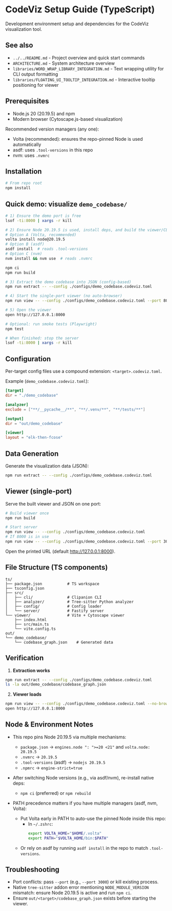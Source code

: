 # CodeViz Setup Guide (TypeScript)

Development environment setup and dependencies for the CodeViz visualization tool.

## See also

- `../../README.md` - Project overview and quick start commands
- `ARCHITECTURE.md` - System architecture overview
- `libraries/WORD_WRAP_LIBRARY_INTEGRATION.md` - Text wrapping utility for CLI output formatting
- `libraries/FLOATING_UI_TOOLTIP_INTEGRATION.md` - Interactive tooltip positioning for viewer

## Prerequisites

- Node.js 20 (20.19.5) and npm
- Modern browser (Cytoscape.js-based visualization)

Recommended version managers (any one):
- Volta (recommended): ensures the repo-pinned Node is used automatically
- asdf: uses `.tool-versions` in this repo
- nvm: uses `.nvmrc`

## Installation

```bash
# From repo root
npm install
```

## Quick demo: visualize `demo_codebase/`

```bash
# 1) Ensure the demo port is free
lsof -ti:8000 | xargs -r kill

# 2) Ensure Node 20.19.5 is used, install deps, and build the viewer/CLI
# Option A (Volta, recommended)
volta install node@20.19.5
# Option B (asdf)
asdf install  # reads .tool-versions
# Option C (nvm)
nvm install && nvm use  # reads .nvmrc

npm ci
npm run build

# 3) Extract the demo codebase into JSON (config-based)
npm run extract -- --config ./configs/demo_codebase.codeviz.toml

# 4) Start the single-port viewer (no auto-browser)
npm run view -- --config ./configs/demo_codebase.codeviz.toml --port 8000 --no-browser

# 5) Open the viewer
open http://127.0.0.1:8000

# Optional: run smoke tests (Playwright)
npm test

# When finished: stop the server
lsof -ti:8000 | xargs -r kill
```

## Configuration

Per-target config files use a compound extension: `<target>.codeviz.toml`.

Example (`demo_codebase.codeviz.toml`):
```toml
[target]
dir = "./demo_codebase"

[analyzer]
exclude = ["**/__pycache__/**", "**/.venv/**", "**/tests/**"]

[output]
dir = "out/demo_codebase"

[viewer]
layout = "elk-then-fcose"
```

## Data Generation

Generate the visualization data (JSON):
```bash
npm run extract -- --config ./configs/demo_codebase.codeviz.toml
```

## Viewer (single-port)

Serve the built viewer and JSON on one port:
```bash
# Build viewer once
npm run build

# Start server
npm run view -- --config ./configs/demo_codebase.codeviz.toml
# If 8000 is in use
npm run view -- --config ./configs/demo_codebase.codeviz.toml --port 3000
```

Open the printed URL (default http://127.0.0.1:8000).

## File Structure (TS components)

```
ts/
├── package.json           # TS workspace
├── tsconfig.json
├── src/
│   ├── cli/               # Clipanion CLI
│   ├── analyzer/          # Tree-sitter Python analyzer
│   ├── config/            # Config loader
│   └── server/            # Fastify server
└── viewer/                # Vite + Cytoscape viewer
    ├── index.html
    ├── src/main.ts
    └── vite.config.ts
out/
└── demo_codebase/
    └── codebase_graph.json    # Generated data
```

## Verification

1. **Extraction works**
```bash
npm run extract -- --config ./configs/demo_codebase.codeviz.toml
ls -la out/demo_codebase/codebase_graph.json
```

2. **Viewer loads**
```bash
npm run view -- --config ./configs/demo_codebase.codeviz.toml --no-browser
open http://127.0.0.1:8000
```

## Node & Environment Notes

- This repo pins Node 20.19.5 via multiple mechanisms:
  - `package.json` → `engines.node ": ">=20 <21"` and `volta.node: 20.19.5`
  - `.nvmrc` → `20.19.5`
  - `.tool-versions` (asdf) → `nodejs 20.19.5`
  - `.npmrc` → `engine-strict=true`

- After switching Node versions (e.g., via asdf/nvm), re-install native deps:
  - `npm ci` (preferred) or `npm rebuild`

- PATH precedence matters if you have multiple managers (asdf, nvm, Volta):
  - Put Volta early in PATH to auto-use the pinned Node inside this repo:
    - In `~/.zshrc`:
      ```bash
      export VOLTA_HOME="$HOME/.volta"
      export PATH="$VOLTA_HOME/bin:$PATH"
      ```
  - Or rely on asdf by running `asdf install` in the repo to match `.tool-versions`.

## Troubleshooting

- Port conflicts: pass `--port` (e.g., `--port 3000`) or kill existing process.
- Native `tree-sitter` addon error mentioning `NODE_MODULE_VERSION` mismatch: ensure Node 20.19.5 is active and run `npm ci`.
- Ensure `out/<target>/codebase_graph.json` exists before starting the viewer.